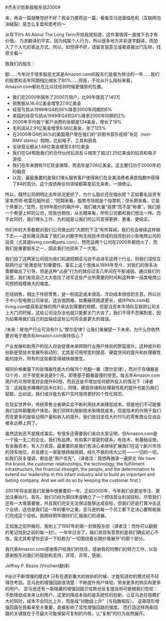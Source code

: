 #杰夫贝佐斯致股东信2000#

来，再读一篇就睡觉好不好？我全力推荐这一篇，看看亚马逊面临危机（互联网泡沫破裂）是怎么复盘和思考的～

从写下It’s All About The Long Term开始我就知道，这件事情得一直做下去才有价值。
力求翻译的平实，因为纯属个人行为，所以很多地方并非逐字翻译，而加入了个人化的表达方式。所以，如觉得不好，请留言提意见或者直接出门左转，找原文看～

致我们的股东：

额……今年对于很多股民尤其是Amazon.com的股东们是极为惨淡的一年……我们的股票和去年同期相比缩水了80%……但是，不论从什么指标来看，Amazon.com都处在比以往任何时候更强势的位置。

* 我们在2000年服务了2000万用户，比99年提高了140万
* 销售额从16.4亿美金增至27.6亿美金
* 经营亏损从1999年Q4的26%降至2000年同期的6%
* 美国的经营亏损从1999年Q4的24%降至2000年同期的2%
* 2000年平均每个客户消费的金额是134美金，增长了19%
* 毛利润从2.91亿美金增至6.56亿美金，涨了125%
* 在2000年Q4约36%的美国用户曾在我们的“非图书音乐视频”专区（non-BMV stores）购物，比如电子、工具和厨具
* 全球营业额从1.68亿美金增至3.81亿美金
* 我们在Q4帮助我们的合作伙伴玩具反斗城卖了超过1.25亿美金的玩具和电子游戏
* 我们在年末拥有11亿现金保障，而去年是7.06亿美金。这主要归功于2000年初的融资
* 以及，最最重要的是我们埋头服务客户使得我们在全美消费者满意指数中获得了84的高分。这个成绩再任何领域都算是前无来者，一骑绝尘。

所以，既然公司明明比去年状况更好了，为什么股价还在缩水呢？正如著名投资专家本杰明·格雷厄姆所说：“短期来看，股票市场就是个投票机；但长期来看，它是个体重计。”显然，在99年股价的飙升中，我们被大量“投票”而不是“称重”。我们是一个希望上秤的公司，而我也相信，从长期来看，所有公司都和我们想法一样。而于此同时，我们埋头工作，为的就是让我们的公司变得更胖、更重、更结实。

你们中的大多数都对我们公司做出的“大胆的下注”有所耳闻，我们也会继续这样做下去——这些赌注涵盖了我们从对数字和无线技术领域的投资到对小型电商公司的投资（尤其是living.com和pets.com）。然而这两个公司在2000年都熄火了，而我们是重要股东之一，因此我们也损失了一大笔。

我们投了这两家公司因为我们知道短期亚马逊不会进军这两个行业，但我们深信互联网行业“抢滩登陆”的重要性。事实上这个思维从1994年至今，对我们的很多决策都做出了引导，但是这种“占座”行为的效应过去几年间在不断减弱。通过我们的反思，我们发现自己大大低估了进军这些产业所需要的时间和这种单一品类电商公司想把规模做大的难度。

在线销售，相比于传统零售，是一桩固定成本很高、浮动成本很低的生意。所以对于中小型电商公司来说，这会很困难。如果融资跑道更长，或许Pets.com和living.com能获取足够的用户来达到需要的规模。但是当资本市场向互联网公司关上大门的时候，这些公司没办法也就只能都关门大吉了。我们不得不忍痛割爱，因为如果用我们自己的血输给这些公司将会是更大的错误。

/未来：房地产行业可没有什么“摩尔定律”/
让我们来展望一下未来，为什么你依然要对电子商务和Amazon.com保持信心？

产业发展和新用户的加入将会促使未来网购行业用户体验的野蛮提升。这种提升和创新是受技术发展所驱动的，尤其是可用带宽的提高、硬盘空间的提升和处理器性能的提升，所有的这些都变得越快越便宜。

相同价格衡量下的处理器性能大约每18个月翻一番（摩尔定律），而对于存储器是12个月，对于带宽来说是9个月。即使基于翻番最慢的带宽，每五年Amazon.com用户的可用带宽将会提升60倍，而且还是不增加任何额外投入的情况下（译者注：这就是赤裸裸的技术红利）。同理，硬盘存储和处理器性能的提升也能为我们赋能，比如说，我们或许能为客户实时提供更好的个性化网页。

在现实世界中，传统零售业者确实会不断利用技术来降低成本，但是他们不可能像我们这样颠覆用户体验。我们同样利用新技术来降低成本，但是技术的作用于我们而言更多的是驱动用户量和收入的提升。我们依旧坚信大约15%的零售商业应该会被永远移上网了。

虽然这些还不是既成事实，有很多还需要我们来向大家证明，但Amazon.com是一个独一无二的企业。我们有品牌，有和客户紧密的联系，有技术，有基础设施，有金融资本，有人力资源，最重要的是我们有决心来继续扩展我们在这个新兴市场的领军地位，并且建立一家能够跨越周期、经久不衰的伟大公司——一切的一切，如我们反复强调，都会是“用户优先”。（译者注：我想再摘录一遍原文 We have the brand, the customer relationships, the technology, the fulfillment infrastructure, the financial strength, the people, and the determination to extend our leadership in this infant industry and to build an important and lasting company. And we will do so by keeping the customer first.）

2001年将会是我们发展中很重要的一年。正如2000年，今年我们会更加专注、更加注重执行。首先，我们已经为第四季度确立了一个预估营业利润目标。尽管我们还有一大堆事要做，并且我们完全无法保证能够达成目标，但我们还是打算冲击这个业绩，这也是我们这一年的重中之重。亚马逊的每一个员工都下定决心要帮助我们完成这个目标。我期待明年跟你们汇报我们的进展。

正如我之前所做的，我附上了1997年的第一封致股东信（译者注：而你可以翻我的笔记找到之前的每一封）。一年年过去了，我们发现有意思的是我们确实初心不改。我尤其希望你去读一下标题为“一切围绕着长期价值展开”的那个部分。

我代表Amazon.com感谢客户给我们的信任，感谢我的同僚们的努力工作，以及感谢股东对我们的鼓励和支持。非常，非常，感谢。

Jeffrey P. Bezos
(Vinchent翻译)

#设计不断增强的模式#
只有在遇到重大的挫折的时候，才能知道你的模式经不经得住考验。亚马逊的增强回路很清楚：不断提升用户体验，带来更多的购买和更多的用户。
亚马逊还有一条隐藏的增强回路贝佐斯也反复提及却可能被我们忽视：不断降低成本来让利用户。这里的降成本指的是系统性的创新，让亚马逊在规模扩大的同时，成本不会同比上升，而是成“对数级上升”（与指数相反）。
这条隐形增强回路在我看来至关重要，直接影响了显性增强回路的强度。
而打造这样两条回路的关键就在于尽最大可能保留可复制的内核，让“复制”的行为自然展开。